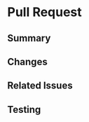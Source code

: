# Pull Request

## Summary
<!-- Briefly describe the purpose and scope of this pull request. -->

## Changes
<!-- List the major changes introduced by this pull request. -->

## Related Issues
<!-- Reference any related issues or feature requests (e.g., "Fixes #123", "Closes #456"). -->

## Testing
<!-- Describe the steps taken to test the changes made in this pull request. -->
